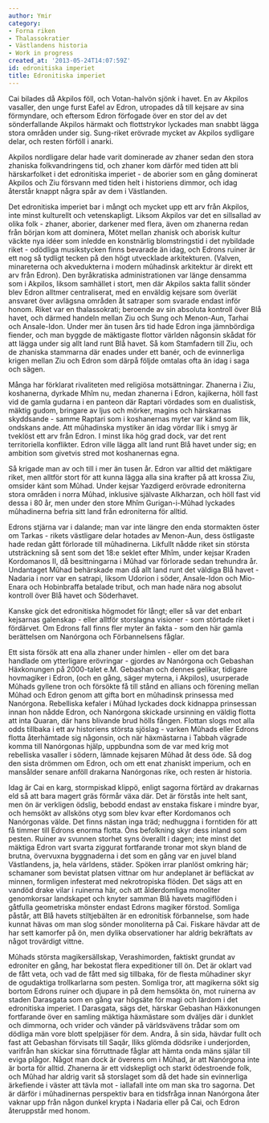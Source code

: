 ```yaml
---
author: Ymir
category:
- Forna riken
- Thalassokratier
- Västlandens historia
- Work in progress
created_at: '2013-05-24T14:07:59Z'
id: edronitiska imperiet
title: Edronitiska imperiet
---
```

Cai bilades då Akpilos föll, och Votan-halvön sjönk i havet. En av Akpilos vasaller, den unge furst Eafel av Edron, utropades då till kejsare av sina förmyndare, och eftersom Edron förfogade över en stor del av det sönderfallande Akpilos härmakt och flottstrykor lyckades man snabbt lägga stora områden under sig. Sung-riket erövrade mycket av Akpilos sydligare delar, och resten förföll i anarki.

Akpilos nordligare delar hade varit dominerade av zhaner sedan den stora zhaniska folkvandringens tid, och zhaner kom därför med tiden att bli härskarfolket i det edronitiska imperiet - de aborier som en gång dominerat Akpilos och Ziu försvann med tiden helt i historiens dimmor, och idag återstår knappt några spår av dem i Västlanden.

Det edronitiska imperiet bar i mångt och mycket upp ett arv från Akpilos, inte minst kulturellt och vetenskapligt. Liksom Akpilos var det en sillsallad av olika folk - zhaner, aborier, darkener med flera, även om zhanerna redan från början kom att dominera, Mötet mellan zhanisk och aborisk kultur väckte nya idéer som inledde en konstnärlig blomstringstid i det nybildade riket - odödliga musikstycken finns bevarade än idag, och Edrons ruiner är ett nog så tydligt tecken på den högt utvecklade arkitekturen. (Valven, minareterna och akvedukterna i modern mûhadinsk arkitektur är direkt ett arv från Edron). Den byråkratiska administrationen var länge densamma som i Akpilos, liksom samhället i stort, men där Akpilos sakta fallit sönder blev Edron alltmer centraliserat, med en enväldig kejsare som överlät ansvaret över avlägsna områden åt satraper som svarade endast inför honom. Riket var en thalassokrati; beroende av sin absoluta kontroll över Blå havet, och därmed handeln mellan Ziu och Sung och Menon-Aun, Tarhai och Ansale-Idon. Under mer än tusen års tid hade Edron inga jämnbördiga fiender, och man byggde de mäktigaste flottor världen någonsin skådat för att lägga under sig allt land runt Blå havet. Så kom Stamfadern till Ziu, och de zhaniska stammarna där enades under ett banér, och de evinnerliga krigen mellan Ziu och Edron som därpå följde omtalas ofta än idag i saga och sägen.

Många har förklarat rivaliteten med religiösa motsättningar. Zhanerna i Ziu, koshanerna, dyrkade Mhîm nu, medan zhanerna i Edron, kajikerna, höll fast vid de gamla gudarna i en panteon där Raptari vördades som en dualistisk, mäktig gudom, bringare av ljus och mörker, magins och härskarnas skyddsande - samme Raptari som i koshanernas myter var känd som Ilik, ondskans ande. Att mûhadinska mystiker än idag vördar Ilik i smyg är tveklöst ett arv från Edron. I minst lika hög grad dock, var det rent territoriella konflikter. Edron ville lägga allt land runt Blå havet under sig; en ambition som givetvis stred mot koshanernas egna.

Så krigade man av och till i mer än tusen år. Edron var alltid det mäktigare riket, men alltför stort för att kunna lägga alla sina krafter på att krossa Ziu, omsider känt som Mûhad. Under kejsar Yazdigerd erövrade edroniterna stora områden i norra Mûhad, inklusive självaste Alkharzan, och höll fast vid dessa i 80 år, men under den store Mhîm Gurigan-i-Mûhad lyckades mûhadinerna befria sitt land från edroniterna för alltid.

Edrons stjärna var i dalande; man var inte längre den enda stormakten öster om Tarkas - rikets västligare delar hotades av Menon-Aun, dess östligaste hade redan gått förlorade till mûhadinerna. Likfullt nådde riket sin största utsträckning så sent som det 18:e seklet efter Mhîm, under kejsar Kraden Kordomanos II, då besittningarna i Mûhad var förlorade sedan trehundra år. Undantaget Mûhad behärskade man då allt land runt det väldiga Blå havet - Nadaria i norr var en satrapi, liksom Udorion i söder, Ansale-Idon och Mio-Enara och Hobinbraffa betalade tribut, och man hade nära nog absolut kontroll över Blå havet och Söderhavet.

Kanske gick det edronitiska högmodet för långt; eller så var det enbart kejsarnas galenskap - eller alltför storslagna visioner - som störtade riket i fördärvet. Om Edrons fall finns fler myter än fakta - som den här gamla berättelsen om Nanórgona och Förbannelsens fåglar.

Ett sista försök att ena alla zhaner under himlen - eller om det bara handlade om ytterligare erövringar - gjordes av Nanórgona och Gebashan Häxkonungen på 2000-talet e.M. Gebashan och dennes gelikar, tidigare hovmagiker i Edron, (och en gång, säger myterna, i Akpilos), usurperade Mûhads gyllene tron och försökte få till stånd en allians och förening mellan Mûhad och Edron genom att gifta bort en mûhadinsk prinsessa med Nanórgona. Rebelliska kefaler i Mûhad lyckades dock kidnappa prinsessan innan hon nådde Edron, och Nanórgona skickade ursinning en väldig flotta att inta Quaran, där hans blivande brud hölls fången. Flottan slogs mot alla odds tillbaka i ett av historiens största sjöslag - varken Mûhads eller Edrons flotta återhämtade sig någonsin, och när häxmästarna i Tabbah vägrade komma till Nanórgonas hjälp, uppbundna som de var med krig mot rebelliska vasaller i södern, lämnade kejsaren Mûhad åt dess öde. Så dog den sista drömmen om Edron, och om ett enat zhaniskt imperium, och en mansålder senare anföll drakarna Nanórgonas rike, och resten är historia.

Idag är Cai en karg, stormpiskad klippö, enligt sagorna förtärd av drakarnas eld så att bara magert gräs förmår växa där. Det är förstås inte helt sant, men ön är verkligen ödslig, bebodd endast av enstaka fiskare i mindre byar, och hemsökt av allsköns otyg som blev kvar efter Kordomanos och Nanórgonas välde. Det finns nästan inga träd; nedhuggna i forntiden för att få timmer till Edrons enorma flotta. Öns befolkning skyr dess inland som pesten. Ruiner av svunnen storhet syns överallt i dagen; inte minst det mäktiga Edron vart svarta ziggurat fortfarande tronar mot skyn bland de brutna, övervuxna byggnaderna i det som en gång var en juvel bland Västlandens, ja, hela världens, städer. Spöken irrar planlöst omkring här; schamaner som bevistat platsen vittnar om hur andeplanet är befläckat av minnen, formligen infesterat med nekrotropiska flöden. Det sägs att en vandöd drake vilar i ruinerna här, och att ålderdomliga monoliter genomkorsar landskapet och knyter samman Blå havets magiflöden i gåtfulla geometriska mönster endast Edrons magiker förstod. Somliga påstår, att Blå havets stiltjebälten är en edronitisk förbannelse, som hade kunnat hävas om man slog sönder monoliterna på Cai. Fiskare hävdar att de har sett kamorfer på ön, men dylika observationer har aldrig bekräftats av något trovärdigt vittne.

Mûhads största magikersällskap, Verashimorden, faktiskt grundat av edroniter en gång, har bekostat flera expeditioner till ön. Det är oklart vad de fått veta, och vad de fått med sig tillbaka, för de flesta mûhadiner skyr de ogudaktiga trollkarlarna som pesten. Somliga tror, att magikerna sökt sig bortom Edrons ruiner och djupare in på dem hemsökta ön, mot ruinerna av staden Darasgata som en gång var högsäte för magi och lärdom i det edronitiska imperiet. I Darasgata, sägs det, härskar Gebashan Häxkonungen fortfarande över en samling mäktiga häxmästare som dväljes där i dunklet och dimmorna, och vrider och vänder på världsvävens trådar som om dödliga män vore blott spelpjäser för dem. Andra, å sin sida, hävdar fullt och fast att Gebashan förvisats till Saqâr, Iliks glömda dödsrike i underjorden, varifrån han skickar sina förruttnade fåglar att hämta onda mäns själar till eviga plågor. Något man dock är överens om i Mûhad, är att Nanórgona inte är borta för alltid. Zhanerna är ett vidskepligt och starkt ödestroende folk, och Mûhad har aldrig varit så storslaget som då det hade sin evinnerliga ärkefiende i väster att tävla mot - iallafall inte om man ska tro sagorna. Det är därför i mûhadinernas perspektiv bara en tidsfråga innan Nanórgona åter vaknar upp från någon dunkel krypta i Nadaria eller på Cai, och Edron återuppstår med honom.